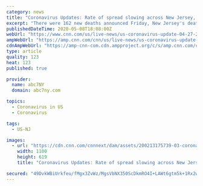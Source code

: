 ```yaml
---
category: news
title: "Coronavirus Updates: Rate of spread slowing across New Jersey, Murphy says"
excerpt: "There were 162 new deaths announced Friday, New Jersey's death toll is now 8,952, but the Governor said the rate of spread is slowing across the state."
publishedDateTime: 2020-05-08T18:08:00Z
webUrl: "https://www.cnn.com/us/live-news/us-coronavirus-update-04-27-20/h_5ee987ae11758f7371aef7fabe00eea1"
ampWebUrl: "https://amp.cnn.com/cnn/us/live-news/us-coronavirus-update-04-27-20/index.html"
cdnAmpWebUrl: "https://amp-cnn-com.cdn.ampproject.org/c/s/amp.cnn.com/cnn/us/live-news/us-coronavirus-update-04-27-20/index.html"
type: article
quality: 123
heat: 123
published: true

provider:
  name: abc7NY
  domain: abc7ny.com

topics:
  - Coronavirus in US
  - Coronavirus

tags:
  - US-NJ

images:
  - url: "https://cdn.cnn.com/cnnnext/dam/assets/200213175739-03-coronavirus-0213-super-tease.jpg"
    width: 1100
    height: 619
    title: "Coronavirus Updates: Rate of spread slowing across New Jersey, Murphy says"

secured: "49DvkWBiUrkfeu/fMgx3ZvWz/MgsVbNX350ScDkmRO4I+LAWt6gtm5k+1Rx2wDgeHYZJLnGSQ2e88C77x2HKR5yeeEIN48dHYbMv/WenjKDNEIUzkzNA8j4y9iWn+3Q0bPK9WDLprm3EMz342ji3rE3OdVKazGdR8WeDRrDONV/ljCc2AEM42b1F0Sr+TkSR5KjAywMhX+z2cDEIwSnlBLscXNE/vrKDFUTA3qab3hhjewYxVMCtNID08CYJgGA7WE/X4bVHNp/4e+khEDE0Y0zCPrtoN1upfr2cUQbHmEtPZY7Hss8hZqmwisUk1mu+8Hd/gXWCvtIpFB4DJW8Jt87b32uFaFlJXbyc0oPmpqtXB2aL0toApWSIV6lsegsbt0ZQeAEClQp2BpL/Ur2t5H71OGxXTXgLnu29se8FErRAEqV+nABV16Zf68YMesZi2IGySj1BtN+8/FlZ32iuzVCxuNqy5Gsc4qaPuuTwB9U=;66HiUifuBFTUkLqLn+5XBg=="
---
```


